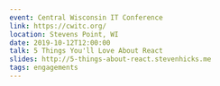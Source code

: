 ```yaml
---
event: Central Wisconsin IT Conference
link: https://cwitc.org/
location: Stevens Point, WI
date: 2019-10-12T12:00:00
talk: 5 Things You'll Love About React
slides: http://5-things-about-react.stevenhicks.me
tags: engagements
---
```

